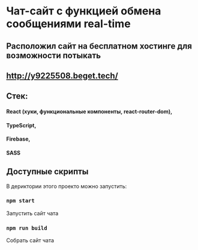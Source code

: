 # Чат-сайт с функцией обмена сообщениями real-time

## Расположил сайт на бесплатном хостинге для возможности потыкать
## http://y9225508.beget.tech/

## Стек: 
#### React (хуки, функциональные компоненты, react-router-dom),

#### TypeScript,

#### Firebase,

#### SASS

## Доступные скрипты

В дериктории этого проекто можно запустить:

### `npm start`

Запустить сайт чата

### `npm run build`

Собрать сайт чата
